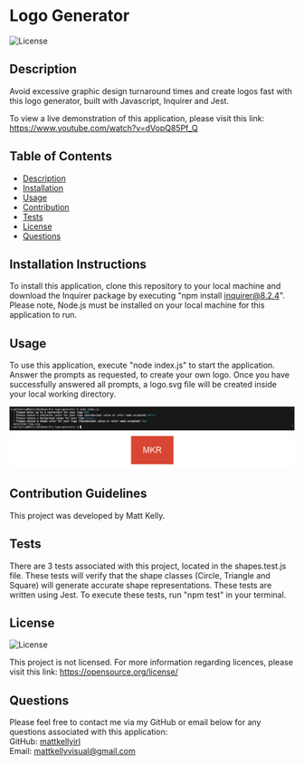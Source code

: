 # Logo Generator

![License](https://img.shields.io/badge/license-none-lightgrey.svg)

## Description
Avoid excessive graphic design turnaround times and create logos fast with this logo generator, built with Javascript, Inquirer and Jest.

To view a live demonstration of this application, please visit this link: https://www.youtube.com/watch?v=dVopQ85Pf_Q 

## Table of Contents
- [Description](#description)
- [Installation](#installation)
- [Usage](#usage)
- [Contribution](#contribution)
- [Tests](#tests)
- [License](#license)
- [Questions](#questions)

## Installation Instructions
To install this application, clone this repository to your local machine and download the Inquirer package by executing "npm install inquirer@8.2.4". Please note, Node.js must be installed on your local machine for this application to run. 

## Usage
To use this application, execute "node index.js" to start the application. Answer the prompts as requested, to create your own logo. Once you have successfully answered all prompts, a logo.svg file will be created inside your local working directory. 

<img src="./assets/screenshots/scrn1.png">

<img src="./assets/screenshots/scrn2.png">

## Contribution Guidelines
This project was developed by Matt Kelly.

## Tests
There are 3 tests associated with this project, located in the shapes.test.js file. These tests will verify that the shape classes (Circle, Triangle and Square) will generate accurate shape representations. These tests are written using Jest. To execute these tests, run "npm test" in your terminal.

## License
![License](https://img.shields.io/badge/license-none-lightgrey.svg)

This project is not licensed. For more information regarding licences, please visit this link: https://opensource.org/license/

## Questions
Please feel free to contact me via my GitHub or email below for any questions associated with this application:  
GitHub: [mattkellyirl](https://github.com/mattkellyirl)  
Email: mattkellyvisual@gmail.com